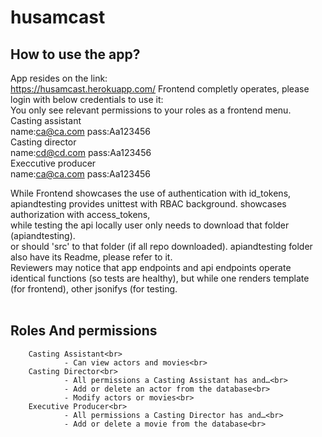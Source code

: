 # husamcast
## How to use the app?
App resides on the link: <br>
https://husamcast.herokuapp.com/
Frontend completly operates, please login with below credentials to use it:<br>
You only see relevant permissions to your roles as a frontend menu.<br>
Casting assistant<br>
        name:ca@ca.com     pass:Aa123456<br>
Casting director<br>
        name:cd@cd.com     pass:Aa123456<br>
Execcutive producer<br>
        name:ca@ca.com     pass:Aa123456<br>
        
While Frontend showcases the use of authentication with id_tokens,<br>
apiandtesting provides unittest with RBAC background. showcases authorization with access_tokens,<br>
while testing the api locally user only needs to download that folder (apiandtesting).<br>
or should 'src' to that folder (if all repo downloaded). apiandtesting folder also have its Readme, please refer to it.<br>
Reviewers may notice that app endpoints and api endpoints operate identical functions (so tests are healthy), but while one renders template (for frontend), other jsonifys (for testing.<br><br>

## Roles And permissions<br>
        Casting Assistant<br>
                - Can view actors and movies<br>
        Casting Director<br>
                - All permissions a Casting Assistant has and…<br>
                - Add or delete an actor from the database<br>
                - Modify actors or movies<br>
        Executive Producer<br>
                - All permissions a Casting Director has and…<br>
                - Add or delete a movie from the database<br>
                
                

  
